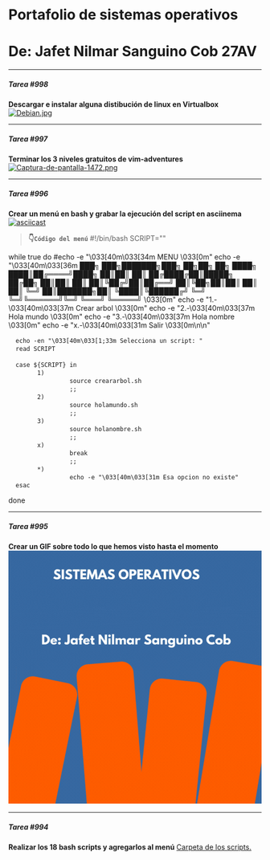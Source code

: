 # Portafolio de sistemas operativos
# De: Jafet Nilmar Sanguino Cob 27AV

_____
#####  Tarea #998
**Descargar e instalar alguna distibución de linux en Virtualbox**
[![Debian.jpg](https://i.postimg.cc/fbTqscH9/Debian.jpg)](https://postimg.cc/pm4JYFMW)

_____
#####  Tarea #997
**Terminar los 3 niveles gratuitos de vim-adventures**
[![Captura-de-pantalla-1472.png](https://i.postimg.cc/hjbvtwbt/Captura-de-pantalla-1472.png)](https://postimg.cc/bDrp6mB7)

_____
#####  Tarea #996
**Crear un menú en bash y grabar la ejecución del script en asciinema** 
[![asciicast](https://asciinema.org/a/QO9R5AlpA6rSktEJohfEH8Zcr.svg)](https://asciinema.org/a/QO9R5AlpA6rSktEJohfEH8Zcr)

> **👇`Código del menú`**
> #!/bin/bash
SCRIPT=""

while true
do
      #echo -e "\033[40m\033[34m MENU \033[0m"
      echo -e "\033[40m\033[36m
███╗   ███╗███████╗███╗   ██╗██╗   ██╗
████╗ ████║██╔════╝████╗  ██║██║   ██║
██╔████╔██║█████╗  ██╔██╗ ██║██║   ██║
██║╚██╔╝██║██╔══╝  ██║╚██╗██║██║   ██║
██║ ╚═╝ ██║███████╗██║ ╚████║╚██████╔╝
╚═╝     ╚═╝╚══════╝╚═╝  ╚═══╝ ╚═════╝
                                      \033[0m"
      echo -e "1.-\033[40m\033[37m Crear arbol \033[0m"
      echo -e "2.-\033[40m\033[37m Hola mundo \033[0m"
      echo -e "3.-\033[40m\033[37m Hola nombre \033[0m"
      echo -e "x.-\033[40m\033[31m Salir \033[0m\n\n"

      echo -en "\033[40m\033[1;33m Selecciona un script: "
      read SCRIPT

      case ${SCRIPT} in
            1)
                     source creararbol.sh
                     ;;
            2)
                     source holamundo.sh
                     ;;
            3)
                     source holanombre.sh
                     ;;
            x)
                     break
                     ;;
            *)
                     echo -e "\033[40m\033[31m Esa opcion no existe"
      esac
done

_____
#####  Tarea #995
**Crear un GIF sobre todo lo que hemos visto hasta el momento**
![GIF de Comando](https://github.com/Void-Dark20/Portafolio/blob/main/Imagenes/GIF_TAREA.gif)

_____
#####  Tarea #994
**Realizar los 18 bash scripts y agregarlos al menú**
[Carpeta de los scripts.](./actividad1/seis/ "Carpeta del los scripts.")
